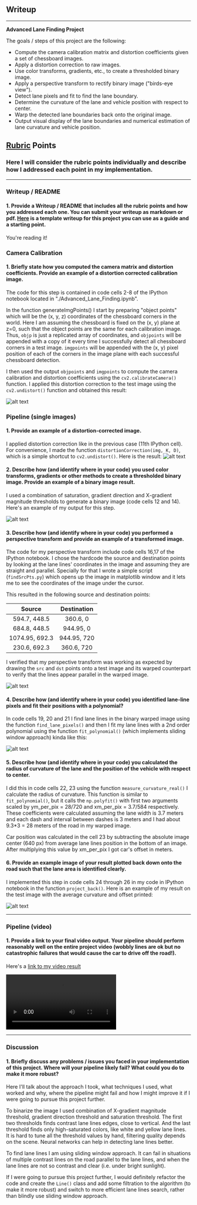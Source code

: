 ## Writeup
---
**Advanced Lane Finding Project**

The goals / steps of this project are the following:

* Compute the camera calibration matrix and distortion coefficients given a set of chessboard images.
* Apply a distortion correction to raw images.
* Use color transforms, gradients, etc., to create a thresholded binary image.
* Apply a perspective transform to rectify binary image ("birds-eye view").
* Detect lane pixels and fit to find the lane boundary.
* Determine the curvature of the lane and vehicle position with respect to center.
* Warp the detected lane boundaries back onto the original image.
* Output visual display of the lane boundaries and numerical estimation of lane curvature and vehicle position.

[//]: # (Image References)

[image1]: ./output_images/undistort_output.png "Undistorted"
[image2]: ./output_images/straight_lines1_undist.png "Road Transformed"
[image3]: ./output_images/straight_lines1_binary.png "Binary Example"
[image4]: ./output_images/straight_lines1_warped.png "Warp Example"
[image5]: ./output_images/lane_lines_found.png "Fit Visual"
[image6]: ./output_images/result.png "Output"
[video1]: ./test_videos_output/project_video.mp4 "Video"

## [Rubric](https://review.udacity.com/#!/rubrics/571/view) Points

### Here I will consider the rubric points individually and describe how I addressed each point in my implementation.  

---

### Writeup / README

#### 1. Provide a Writeup / README that includes all the rubric points and how you addressed each one.  You can submit your writeup as markdown or pdf.  [Here](https://github.com/udacity/CarND-Advanced-Lane-Lines/blob/master/writeup_template.md) is a template writeup for this project you can use as a guide and a starting point.  

You're reading it!

### Camera Calibration

#### 1. Briefly state how you computed the camera matrix and distortion coefficients. Provide an example of a distortion corrected calibration image.

The code for this step is contained in code cells 2-8 of the IPython notebook located in "./Advanced_Lane_Finding.ipynb".  

In the function generateImgPoints() I start by preparing "object points" which will be the (x, y, z) coordinates of the chessboard corners in the world. Here I am assuming the chessboard is fixed on the (x, y) plane at z=0, such that the object points are the same for each calibration image.  Thus, `objp` is just a replicated array of coordinates, and `objpoints` will be appended with a copy of it every time I successfully detect all chessboard corners in a test image.  `imgpoints` will be appended with the (x, y) pixel position of each of the corners in the image plane with each successful chessboard detection.  

I then used the output `objpoints` and `imgpoints` to compute the camera calibration and distortion coefficients using the `cv2.calibrateCamera()` function.  I applied this distortion correction to the test image using the `cv2.undistort()` function and obtained this result:

![alt text][image1]

### Pipeline (single images)

#### 1. Provide an example of a distortion-corrected image.

I applied distortion correction like in the previous case (11th IPython cell). For convenience, I made the function `distortionCorrection(img, K, D)`, which is a simple shortcut to `cv2.undistort()`. Here is the result:
![alt text][image2]

#### 2. Describe how (and identify where in your code) you used color transforms, gradients or other methods to create a thresholded binary image.  Provide an example of a binary image result.

I used a combination of saturation, gradient direction and X-gradient magnitude thresholds to generate a binary image (code cells 12 and 14).  Here's an example of my output for this step.

![alt text][image3]

#### 3. Describe how (and identify where in your code) you performed a perspective transform and provide an example of a transformed image.

The code for my perspective transform include code cells 16,17 of the IPython notebook. I chose the hardcode the source and destination points by looking at the lane lines' coordinates in the image and assuming they are straight and parallel. Specially for that I wrote a simple script (`findSrcPts.py`) which opens up the image in matplotlib window and it lets me to see the coordinates of the image under the cursor.

This resulted in the following source and destination points:

| Source        | Destination   |
|:-------------:|:-------------:|
| 594.7, 448.5     | 360.6, 0        |
| 684.8, 448.5     | 944.95, 0      |
| 1074.95, 692.3     | 944.95, 720      |
| 230.6, 692.3      | 360.6, 720       |

I verified that my perspective transform was working as expected by drawing the `src` and `dst` points onto a test image and its warped counterpart to verify that the lines appear parallel in the warped image.

![alt text][image4]

#### 4. Describe how (and identify where in your code) you identified lane-line pixels and fit their positions with a polynomial?

In code cells 19, 20 and 21 I find lane lines in the binary warped image using the function `find_lane_pixels()` and then I fit my lane lines with a 2nd order polynomial using the function `fit_polynomial()` (which implements sliding window approach) kinda like this:

![alt text][image5]

#### 5. Describe how (and identify where in your code) you calculated the radius of curvature of the lane and the position of the vehicle with respect to center.

I did this in code cells 22, 23 using the function `measure_curvature_real()` I calculate the radius of curvature. This function is similar to `fit_polynomial()`, but it calls the `np.polyfit()` with first two arguments scaled by ym_per_pix = 28/720 and xm_per_pix = 3.7/584 respectively. These coefficients were calculated assuming the lane width is 3.7 meters and each dash and interval between dashes is 3 meters and I had about 9.3*3 = 28 meters of the road in my warped image.

Car position was calculated in the cell 23 by subtracting the absolute image center (640 px) from average lane lines position in the bottom of an image. After multiplying this value by xm_per_pix I got car's offset in meters.

#### 6. Provide an example image of your result plotted back down onto the road such that the lane area is identified clearly.

I implemented this step in code cells 24 through 26 in my code in IPython notebook in the function `project_back()`. Here is an example of my result on the test image with the average curvature and offset printed:

![alt text][image6]

---

### Pipeline (video)

#### 1. Provide a link to your final video output.  Your pipeline should perform reasonably well on the entire project video (wobbly lines are ok but no catastrophic failures that would cause the car to drive off the road!).

Here's a [link to my video result](./test_videos_output/project_video.mp4)

![alt text][video1]

---

### Discussion

#### 1. Briefly discuss any problems / issues you faced in your implementation of this project.  Where will your pipeline likely fail?  What could you do to make it more robust?

Here I'll talk about the approach I took, what techniques I used, what worked and why, where the pipeline might fail and how I might improve it if I were going to pursue this project further.  

To binarize the image I used combination of X-gradient magnitude threshold, gradient direction threshold and saturation threshold. The first two thresholds finds contrast lane lines edges, close to vertical. And the last threshold finds only high-saturated colors, like white and yellow lane lines. It is hard to tune all the threshold values by hand, filtering quality depends on the scene. Neural networks can help in detecting lane lines better.

To find lane lines I am using sliding window approach. It can fail in situations of multiple contrast lines on the road parallel to the lane lines, and when the lane lines are not so contrast and clear (i.e. under bright sunlight).

If I were going to pursue this project further, I would definitely refactor the code and create the `Line()` class and add some filtration to the algorithm (to make it more robust) and switch to more efficient lane lines search, rather than blindly use sliding window approach.
